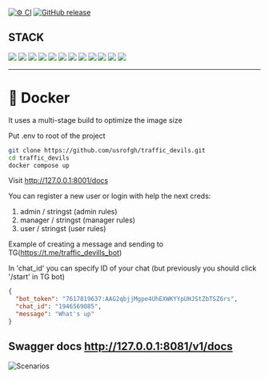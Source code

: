 [![⚙️ CI](https://github.com/usrofgh/traffic_devils/actions/workflows/ci.yml/badge.svg)](https://github.com/usrofgh/traffic_devils/actions/workflows/ci.yml)
[![GitHub release](https://img.shields.io/github/v/release/usrofgh/traffic_devils.svg)](https://GitHub.com/usrofgh/traffic_devils/releases/)
 
## STACK
![](https://img.shields.io/badge/fastapi-109989?style=for-the-badge&logo=FASTAPI&logoColor=white)
![](https://img.shields.io/badge/JWT-000000?style=for-the-badge&logo=JSON%20web%20tokens&logoColor=white)
![](https://img.shields.io/badge/Pydantic-e92063?style=for-the-badge&logo=Pydantic)
![](https://img.shields.io/badge/SQLAlchemy-798577?style=for-the-badge&logo=sqlalchemy)
![](https://img.shields.io/badge/alembic-ffffff?style=for-the-badge&logo=alembic)
![](https://img.shields.io/badge/PostgreSQL-316192?style=for-the-badge&logo=postgresql&logoColor=white)
![](https://img.shields.io/badge/Docker-2CA5E0?style=for-the-badge&logo=docker&logoColor=white)
![](https://img.shields.io/badge/poetry-0088dd?style=for-the-badge&logo=poetry)
![](https://img.shields.io/badge/asyncio-blue?style=for-the-badge&logo=asyncio)
![](https://img.shields.io/badge/asyncio-blue?style=for-the-badge&logo=asyncio)
![](https://img.shields.io/badge/Sentry-black?style=for-the-badge&logo=Sentry&logoColor=#362D59)
![](https://img.shields.io/badge/Redis-DC382D?style=for-the-badge&logo=redis&logoColor=white)

<hr>


# <a name="docker">🐳 Docker</a>
It uses a multi-stage build to optimize the image size

Put .env to root of the project
```bash
git clone https://github.com/usrofgh/traffic_devils.git
cd traffic_devils
docker compose up
```

Visit http://127.0.0.1:8001/docs

You can register a new user or login with help the next creds:

1. admin / stringst (admin rules)
2. manager / stringst (manager rules)
3. user / stringst (user rules)


Example of creating a message and sending to TG(https://t.me/traffic_devills_bot)

In 'chat_id' you can specify ID of your chat (but previously you should click '/start' in TG bot)
```json
{
  "bot_token": "7617819637:AAG2qbjjMgpe4UhEXWKYYpUHJStZbTSZ6rs",
  "chat_id": "1946569085",
  "message": "What's up"
}
```


## Swagger docs http://127.0.0.1:8081/v1/docs

![Scenarios](https://img001.prntscr.com/file/img001/wSSnEFSKSSqOUCJzlP8i_g.png)

